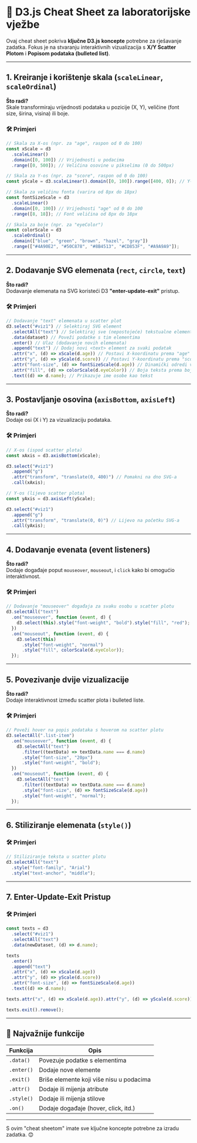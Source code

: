 # 📘 **D3.js Cheat Sheet za laboratorijske vježbe**

Ovaj cheat sheet pokriva **ključne D3.js koncepte** potrebne za rješavanje zadatka. Fokus je na stvaranju interaktivnih vizualizacija s **X/Y Scatter Plotom** i **Popisom podataka (bulleted list)**.

---

## **1. Kreiranje i korištenje skala (`scaleLinear`, `scaleOrdinal`)**

**Što radi?**  
Skale transformiraju vrijednosti podataka u pozicije (X, Y), veličine (font size, širina, visina) ili boje.

### 🛠️ **Primjeri**

```javascript
// Skala za X-os (npr. za "age", raspon od 0 do 100)
const xScale = d3
  .scaleLinear()
  .domain([0, 100]) // Vrijednosti u podacima
  .range([0, 500]); // Veličina osovine u pikselima (0 do 500px)

// Skala za Y-os (npr. za "score", raspon od 0 do 100)
const yScale = d3.scaleLinear().domain([0, 100]).range([400, 0]); // Y-os ide odozdo prema gore (veće vrijednosti gore)

// Skala za veličinu fonta (varira od 8px do 18px)
const fontSizeScale = d3
  .scaleLinear()
  .domain([0, 100]) // Vrijednosti "age" od 0 do 100
  .range([8, 18]); // Font veličina od 8px do 18px

// Skala za boje (npr. za "eyeColor")
const colorScale = d3
  .scaleOrdinal()
  .domain(["blue", "green", "brown", "hazel", "gray"])
  .range(["#4A90E2", "#50C878", "#8B4513", "#CD853F", "#A9A9A9"]);
```

---

## **2. Dodavanje SVG elemenata (`rect`, `circle`, `text`)**

**Što radi?**  
Dodavanje elemenata na SVG koristeći D3 **"enter-update-exit"** pristup.

### 🛠️ **Primjeri**

```javascript
// Dodavanje "text" elemenata u scatter plot
d3.select("#viz1") // Selektiraj SVG element
  .selectAll("text") // Selektiraj sve (nepostojeće) tekstualne elemente
  .data(dataset) // Poveži podatke s tim elementima
  .enter() // Ulaz (dodavanje novih elemenata)
  .append("text") // Dodaj novi <text> element za svaki podatak
  .attr("x", (d) => xScale(d.age)) // Postavi X-koordinatu prema "age"
  .attr("y", (d) => yScale(d.score)) // Postavi Y-koordinatu prema "score"
  .attr("font-size", (d) => fontSizeScale(d.age)) // Dinamički odredi veličinu fonta
  .attr("fill", (d) => colorScale(d.eyeColor)) // Boja teksta prema boji očiju
  .text((d) => d.name); // Prikazuje ime osobe kao tekst
```

---

## **3. Postavljanje osovina (`axisBottom`, `axisLeft`)**

**Što radi?**  
Dodaje osi (X i Y) za vizualizaciju podataka.

### 🛠️ **Primjeri**

```javascript
// X-os (ispod scatter plota)
const xAxis = d3.axisBottom(xScale);

d3.select("#viz1")
  .append("g")
  .attr("transform", "translate(0, 400)") // Pomakni na dno SVG-a
  .call(xAxis);

// Y-os (lijevo scatter plota)
const yAxis = d3.axisLeft(yScale);

d3.select("#viz1")
  .append("g")
  .attr("transform", "translate(0, 0)") // Lijevo na početku SVG-a
  .call(yAxis);
```

---

## **4. Dodavanje evenata (event listeners)**

**Što radi?**  
Dodaje događaje poput `mouseover`, `mouseout`, i `click` kako bi omogućio interaktivnost.

### 🛠️ **Primjeri**

```javascript
// Dodavanje "mouseover" događaja za svaku osobu u scatter plotu
d3.selectAll("text")
  .on("mouseover", function (event, d) {
    d3.select(this).style("font-weight", "bold").style("fill", "red");
  })
  .on("mouseout", function (event, d) {
    d3.select(this)
      .style("font-weight", "normal")
      .style("fill", colorScale(d.eyeColor));
  });
```

---

## **5. Povezivanje dvije vizualizacije**

**Što radi?**  
Dodaje interaktivnost između scatter plota i bulleted liste.

### 🛠️ **Primjeri**

```javascript
// Poveži hover na popis podataka s hoverom na scatter plotu
d3.selectAll(".list-item")
  .on("mouseover", function (event, d) {
    d3.selectAll("text")
      .filter((textData) => textData.name === d.name)
      .style("font-size", "20px")
      .style("font-weight", "bold");
  })
  .on("mouseout", function (event, d) {
    d3.selectAll("text")
      .filter((textData) => textData.name === d.name)
      .style("font-size", (d) => fontSizeScale(d.age))
      .style("font-weight", "normal");
  });
```

---

## **6. Stiliziranje elemenata (`style()`)**

### 🛠️ **Primjeri**

```javascript
// Stiliziranje teksta u scatter plotu
d3.selectAll("text")
  .style("font-family", "Arial")
  .style("text-anchor", "middle");
```

---

## **7. Enter-Update-Exit Pristup**

### 🛠️ **Primjeri**

```javascript
const texts = d3
  .select("#viz1")
  .selectAll("text")
  .data(newDataset, (d) => d.name);

texts
  .enter()
  .append("text")
  .attr("x", (d) => xScale(d.age))
  .attr("y", (d) => yScale(d.score))
  .attr("font-size", (d) => fontSizeScale(d.age))
  .text((d) => d.name);

texts.attr("x", (d) => xScale(d.age)).attr("y", (d) => yScale(d.score));

texts.exit().remove();
```

---

## 📘 **Najvažnije funkcije**

| **Funkcija** | **Opis**                                 |
| ------------ | ---------------------------------------- |
| `.data()`    | Povezuje podatke s elementima            |
| `.enter()`   | Dodaje nove elemente                     |
| `.exit()`    | Briše elemente koji više nisu u podacima |
| `.attr()`    | Dodaje ili mijenja atribute              |
| `.style()`   | Dodaje ili mijenja stilove               |
| `.on()`      | Dodaje događaje (hover, click, itd.)     |

---

S ovim "cheat sheetom" imate sve ključne koncepte potrebne za izradu zadatka. 😊
